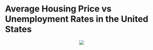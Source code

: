 # Average Housing Price vs Unemployment Rates in the United States
<p align="center">
  <img src="https://github.com/RobSalazar/Project-2/blob/main/images/house_price.PNG" />
</p>
